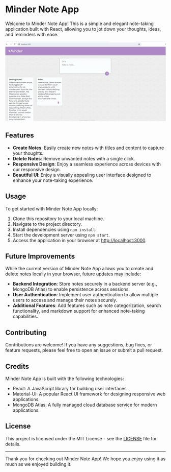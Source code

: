 # Minder Note App

Welcome to Minder Note App! This is a simple and elegant note-taking application built with React, allowing you to jot down your thoughts, ideas, and reminders with ease.

![Minder Note App Screenshot](./public/ScreenShot/Capture.PNG)

## Features

- **Create Notes**: Easily create new notes with titles and content to capture your thoughts.
- **Delete Notes**: Remove unwanted notes with a single click.
- **Responsive Design**: Enjoy a seamless experience across devices with our responsive design.
- **Beautiful UI**: Enjoy a visually appealing user interface designed to enhance your note-taking experience.

## Usage

To get started with Minder Note App locally:

1. Clone this repository to your local machine.
2. Navigate to the project directory.
3. Install dependencies using `npm install`.
4. Start the development server using `npm start`.
5. Access the application in your browser at [http://localhost:3000](http://localhost:3000).

## Future Improvements

While the current version of Minder Note App allows you to create and delete notes locally in your browser, future updates may include:

- **Backend Integration**: Store notes securely in a backend server (e.g., MongoDB Atlas) to enable persistence across sessions.
- **User Authentication**: Implement user authentication to allow multiple users to access and manage their notes securely.
- **Additional Features**: Add features such as note categorization, search functionality, and markdown support for enhanced note-taking capabilities.

## Contributing

Contributions are welcome! If you have any suggestions, bug fixes, or feature requests, please feel free to open an issue or submit a pull request.

## Credits

Minder Note App is built with the following technologies:

- React: A JavaScript library for building user interfaces.
- Material-UI: A popular React UI framework for designing responsive web applications.
- MongoDB Atlas: A fully managed cloud database service for modern applications.

## License

This project is licensed under the MIT License - see the [LICENSE](LICENSE) file for details.

---

Thank you for checking out Minder Note App! We hope you enjoy using it as much as we enjoyed building it.
